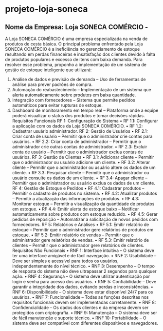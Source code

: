# projeto-loja-soneca
## Nome da Empresa: Loja SONECA COMÉRCIO -
A Loja SONECA COMÉRCIO é uma empresa especializada na venda de produtos de cesta básica. O principal problema enfrentado pela Loja SONECA COMÉRCIO  é a ineficiência no gerenciamento de estoque resultando em perdas financeiras e insatisfação dos clientes devido à falta de produtos populares e excesso de itens com baixa demanda.
Para resolver esse problema, proponho a implementação de um sistema de gestão de estoque inteligente que utilizará:
1.	Análise de dados e previsão de demanda – Uso de ferramentas de análise para prever padrões de compra.
2.	Automação do reabastecimento – Implementação de um sistema que alerta automaticamente sobre produtos em baixa quantidade.
3.	Integração com fornecedores – Sistema que permite pedidos automáticos para evitar rupturas de estoque.
4.	Dashboard de monitoramento em tempo real – Plataforma onde a equipe poderá visualizar o status dos produtos e tomar decisões rápidas.
Requisitos Funcionais
RF 1: Configuração do Sistema
•	RF 1.1: Configurar a aplicação com os dados da Loja SONECA COMÉRCIO.
•	RF 1.2: Cadastrar usuário administrador.
RF 2: Gestão de Usuários
•	RF 2.1: Criar conta de usuário – Permitir que o administrador crie contas para usuários.
•	RF 2.2: Criar conta de administrador – Permitir que o administrador crie outras contas de administrador.
•	RF 2.3: Excluir conta de usuário – Permitir que o administrador exclua contas de usuários.
RF 3: Gestão de Clientes
•	RF 3.1: Adicionar cliente – Permitir que o administrador ou usuário adicione um cliente.
•	RF 3.2: Alterar cliente – Permitir que o administrador ou usuário altere os dados de um cliente.
•	RF 3.3: Pesquisar cliente – Permitir que o administrador ou usuário consulte os dados de um cliente.
•	RF 3.4: Apagar cliente – Permitir que o administrador ou usuário exclua os dados de um cliente.
RF 4: Gestão de Estoque e Pedidos
•	RF 4.1: Cadastrar produtos – Permitir o cadastro de produtos no sistema.
•	RF 4.2: Atualizar produtos – Permitir a atualização das informações de produtos.
•	RF 4.3: Monitorar estoque – Permitir a visualização da quantidade de produtos em estoque.
•	RF 4.4: Emitir alerta de estoque baixo – Notificar automaticamente sobre produtos com estoque reduzido.
•	RF 4.5: Gerar pedidos de reposição – Automatizar a solicitação de novos pedidos com fornecedores.
RF 5: Relatórios e Análises
•	RF 5.1: Emitir relatório de estoque – Permitir que o administrador gere relatórios de produtos em estoque.
•	RF 5.2: Emitir relatório de vendas – Permitir que o administrador gere relatórios de vendas.
•	RF 5.3: Emitir relatório de clientes – Permitir que o administrador gere relatórios de clientes.
Requisitos Não Funcionais
•	RNF 1: Interface intuitiva – O sistema deve ter uma interface amigável e de fácil navegação.
•	RNF 2: Usabilidade – Deve ser simples e acessível para todos os usuários, independentemente do nível técnico.
•	RNF 3: Desempenho – O tempo de resposta do sistema não deve ultrapassar 2 segundos para qualquer ação.
•	RNF 4: Segurança – O sistema deve utilizar autenticação por login e senha para acesso dos usuários.
•	RNF 5: Confiabilidade – Deve garantir a integridade dos dados, evitando perdas e inconsistências.
•	RNF 6: Disponibilidade – O sistema deve estar disponível 24/7 para os usuários.
•	RNF 7: Funcionalidade – Todas as funções descritas nos requisitos funcionais devem ser implementadas corretamente.
•	RNF 8: Confidencialidade – Os dados dos clientes e da empresa devem ser protegidos com criptografia.
•	RNF 9: Manutenção – O sistema deve ser de fácil manutenção e suporte técnico.
•	RNF 10: Portabilidade – O sistema deve ser compatível com diferentes dispositivos e navegadores.


